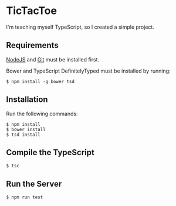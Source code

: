 # TicTacToe
I'm teaching myself TypeScript, so I created a simple project.

## Requirements
[NodeJS](https://nodejs.org/en) and [Git](https://git-scm.com) must be installed first.

Bower and TypeScript DefinitelyTyped must be installed by running:
```
$ npm install -g bower tsd
```

## Installation
Run the following commands:
```
$ npm install
$ bower install
$ tsd install
```

## Compile the TypeScript
```
$ tsc
```

## Run the Server
```
$ npm run test
```
